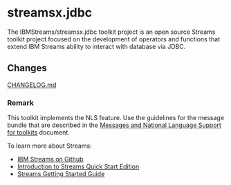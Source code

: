 # streamsx.jdbc

The IBMStreams/streamsx.jdbc toolkit project is an open source Streams toolkit project focused on the development of operators and functions that extend IBM Streams ability to interact with database via JDBC.

## Changes
[CHANGELOG.md](com.ibm.streamsx.jdbc/CHANGELOG.md)

### Remark
This toolkit implements the NLS feature. Use the guidelines for the message bundle that are described in the [Messages and National Language Support for toolkits](https://github.com/IBMStreams/administration/wiki/Messages-and-National-Language-Support-for-toolkits) document.

To learn more about Streams:

* [IBM Streams on Github](http://ibmstreams.github.io)
* [Introduction to Streams Quick Start Edition](http://ibmstreams.github.io/streamsx.documentation/docs/4.3/qse-intro/)
* [Streams Getting Started Guide](http://ibmstreams.github.io/streamsx.documentation/docs/4.3/qse-getting-started/) 
